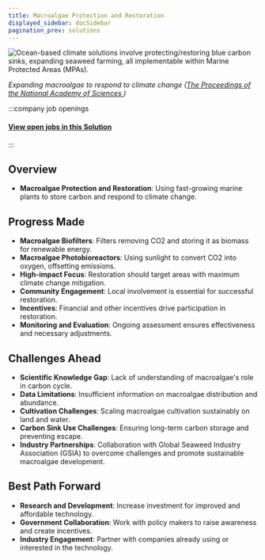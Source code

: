 ```yaml
---
title: Macroalgae Protection and Restoration
displayed_sidebar: docSidebar
pagination_prev: solutions
---
```

![Ocean-based climate solutions involve protecting/restoring blue carbon sinks, expanding seaweed farming, all implementable within Marine Protected Areas (MPAs).](/../static/img/macroalgae-protection-and-restoration.jpg)

*Expanding macroalgae to respond to climate change ([The Proceedings of the National Academy of Sciences ](https://www.pnas.org/doi/10.1073/pnas.2121705119))*


:::company job openings
  #### [View open jobs in this Solution](https://climatebase.org/jobs?l=&q=&drawdown_solutions=Macroalgae+Protection+and+Restoration)
:::

## Overview

- **Macroalgae Protection and Restoration**: Using fast-growing marine plants to store carbon and respond to climate change.

## Progress Made

- **Macroalgae Biofilters**: Filters removing CO2 and storing it as biomass for renewable energy.
- **Macroalgae Photobioreactors**: Using sunlight to convert CO2 into oxygen, offsetting emissions.
- **High-impact Focus**: Restoration should target areas with maximum climate change mitigation.
- **Community Engagement**: Local involvement is essential for successful restoration.
- **Incentives**: Financial and other incentives drive participation in restoration.
- **Monitoring and Evaluation**: Ongoing assessment ensures effectiveness and necessary adjustments.

## Challenges Ahead

- **Scientific Knowledge Gap**: Lack of understanding of macroalgae's role in carbon cycle.
- **Data Limitations**: Insufficient information on macroalgae distribution and abundance.
- **Cultivation Challenges**: Scaling macroalgae cultivation sustainably on land and water.
- **Carbon Sink Use Challenges**: Ensuring long-term carbon storage and preventing escape.
- **Industry Partnerships**: Collaboration with Global Seaweed Industry Association (GSIA) to overcome challenges and promote sustainable macroalgae development.

## Best Path Forward

- **Research and Development**: Increase investment for improved and affordable technology.
- **Government Collaboration**: Work with policy makers to raise awareness and create incentives.
- **Industry Engagement**: Partner with companies already using or interested in the technology.
